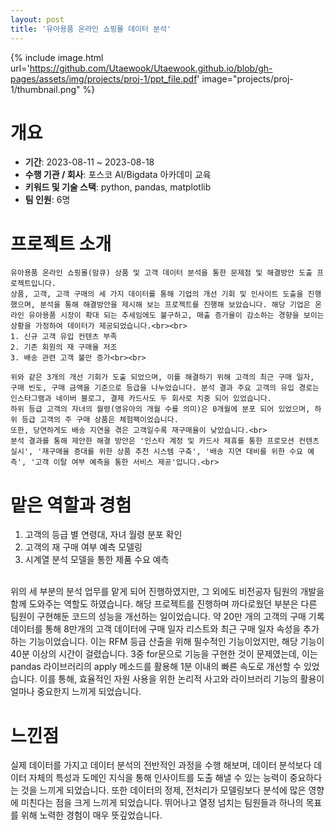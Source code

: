 ```yaml
---
layout: post
title: '유아용품 온라인 쇼핑몰 데이터 분석'
---
```



{% include image.html url='https://github.com/Utaewook/Utaewook.github.io/blob/gh-pages/assets/img/projects/proj-1/ppt_file.pdf' image="projects/proj-1/thumbnail.png" %}

# 개요
- **기간**: 2023-08-11 ~ 2023-08-18
- **수행 기관 / 회사**: 포스코 AI/Bigdata 아카데미 교육
- **키워드 및 기술 스택**: python, pandas, matplotlib
- **팀 인원**: 6명
  
# 프로젝트 소개<br>
    유아용품 온라인 쇼핑몰(맘큐) 상품 및 고객 데이터 분석을 통한 문제점 및 해결방안 도출 프로젝트입니다.
    상품, 고객, 고객 구매의 세 가지 데이터를 통해 기업의 개선 기회 및 인사이트 도출을 진행했으며, 분석을 통해 해결방안을 제시해 보는 프로젝트를 진행해 보았습니다. 해당 기업은 온라인 유아용품 시장이 확대 되는 추세임에도 불구하고, 매출 증가율이 감소하는 경향을 보이는 상황을 가정하여 데이터가 제공되었습니다.<br><br>
    1. 신규 고객 유입 컨텐츠 부족
    2. 기존 회원의 재 구매율 저조
    3. 배송 관련 고객 불만 증가<br><br>
   
    위와 같은 3개의 개선 기회가 도출 되었으며, 이를 해결하기 위해 고객의 최근 구매 일자, 구매 빈도, 구매 금액을 기준으로 등급을 나누었습니다. 분석 결과 주요 고객의 유입 경로는 인스타그램과 네이버 블로그, 결제 카드사도 두 회사로 치중 되어 있었습니다.
    하위 등급 고객의 자녀의 월령(영유아의 개월 수를 의미)은 0개월에 분포 되어 있었으며, 하위 등급 고객의 주 구매 상품은 체험팩이었습니다.
    또한, 당연하게도 배송 지연을 겪은 고객일수록 재구매율이 낮았습니다.<br>
    분석 결과를 통해 제안한 해결 방안은 '인스타 계정 및 카드사 제휴를 통한 프로모션 컨텐츠 실시', '재구매율 증대를 위한 상품 추천 시스템 구축', '배송 지연 대비를 위한 수요 예측', '고객 이탈 여부 예측을 통한 서비스 제공'입니다.<br>

# 맡은 역할과 경험<br>
  1. 고객의 등급 별 연령대, 자녀 월령 분포 확인
  2. 고객의 재 구매 여부 예측 모델링
  3. 시계열 분석 모델을 통한 제품 수요 예측<br><br>

  위의 세 부분의 분석  업무를 맡게 되어 진행하였지만, 그 외에도 비전공자 팀원의 개발을 함께 도와주는 역할도 하였습니다. 해당 프로젝트를 진행하며 까다로웠던 부분은 다른 팀원이 구현해둔 코드의 성능을 개선하는 일이었습니다. 약 20만 개의 고객의 구매 기록 데이터를 통해 8만개의 고객 데이터에 구매 일자 리스트와 최근 구매 일자 속성을 추가하는 기능이었습니다. 이는 RFM 등급 산출을 위해 필수적인 기능이었지만, 해당 기능이 40분 이상의 시간이 걸렸습니다. 3중 for문으로 기능을 구현한 것이 문제였는데, 이는 pandas 라이브러리의 apply 메소드를 활용해 1분 이내의 빠른 속도로 개선할 수 있었습니다. 이를 통해, 효율적인 자원 사용을 위한 논리적 사고와 라이브러리 기능의 활용이 얼마나 중요한지 느끼게 되었습니다.<br>


# 느낀점<br>
  실제 데이터를 가지고 데이터 분석의 전반적인 과정을 수행 해보며, 데이터 분석보다 데이터 자체의 특성과 도메인 지식을 통해 인사이트를 도출 해낼 수 있는 능력이 중요하다는 것을 느끼게 되었습니다. 또한 데이터의 정제, 전처리가 모델링보다 분석에 많은 영향에 미친다는 점을 크게 느끼게 되었습니다. 뛰어나고 열정 넘치는 팀원들과 하나의 목표를 위해 노력한 경험이 매우 뜻깊었습니다.
    




